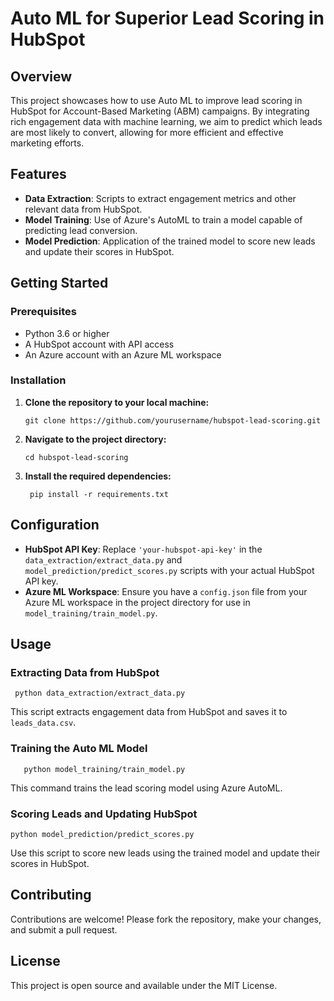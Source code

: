 # Auto ML for Superior Lead Scoring in HubSpot

## Overview

This project showcases how to use Auto ML to improve lead scoring in HubSpot for Account-Based Marketing (ABM) campaigns. By integrating rich engagement data with machine learning, we aim to predict which leads are most likely to convert, allowing for more efficient and effective marketing efforts.

## Features

- **Data Extraction**: Scripts to extract engagement metrics and other relevant data from HubSpot.
- **Model Training**: Use of Azure's AutoML to train a model capable of predicting lead conversion.
- **Model Prediction**: Application of the trained model to score new leads and update their scores in HubSpot.

## Getting Started

### Prerequisites

- Python 3.6 or higher
- A HubSpot account with API access
- An Azure account with an Azure ML workspace

### Installation

1. **Clone the repository to your local machine:**
   
   ```shell
   git clone https://github.com/yourusername/hubspot-lead-scoring.git

2. **Navigate to the project directory:**

   ```shell
   cd hubspot-lead-scoring

4. **Install the required dependencies:**

   ```shell
    pip install -r requirements.txt
## Configuration

- **HubSpot API Key**: Replace `'your-hubspot-api-key'` in the `data_extraction/extract_data.py` and `model_prediction/predict_scores.py` scripts with your actual HubSpot API key.
- **Azure ML Workspace**: Ensure you have a `config.json` file from your Azure ML workspace in the project directory for use in `model_training/train_model.py`.

## Usage

### Extracting Data from HubSpot
  
 ```
  python data_extraction/extract_data.py
 ```
This script extracts engagement data from HubSpot and saves it to `leads_data.csv`.

### Training the Auto ML Model

  ```
     python model_training/train_model.py
  ``` 
This command trains the lead scoring model using Azure AutoML.

### Scoring Leads and Updating HubSpot

  ```
  python model_prediction/predict_scores.py
  ``` 
Use this script to score new leads using the trained model and update their scores in HubSpot.

## Contributing

Contributions are welcome! Please fork the repository, make your changes, and submit a pull request.

## License

This project is open source and available under the MIT License.
